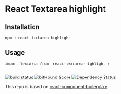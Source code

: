 # React Textarea highlight

## Installation

```
npm i react-textarea-highlight
```

## Usage

```
import TextArea from 'react-textarea-highlight';


```

[![build status](https://secure.travis-ci.org/sudodoki/react-textarea-highlight.svg)](http://travis-ci.org/sudodoki/react-textarea-highlight) [![bitHound Score](https://www.bithound.io/github/sudodoki/react-textarea-highlight/badges/score.svg)](https://www.bithound.io/github/sudodoki/react-textarea-highlight) [![Dependency Status](https://david-dm.org/sudodoki/react-textarea-highlight.svg)](https://david-dm.org/sudodoki/react-textarea-highlight)

This repo is based on [react-component-boilerplate](https://github.com/survivejs/react-component-boilerplate).
